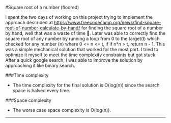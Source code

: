 #Square root of a number (floored)

I spent the two days of working on this project trying to implement the approach described at https://www.freecodecamp.org/news/find-square-root-of-number-calculate-by-hand/ for 
finding the square root of a number by hand, well that was a waste of time 🙂. Later was able to correctly find the square root of any number by running a loop from 0 to the target(t) which checked for
any number (n) where 0 <= n <= t, if if n*n > t, return n - 1. This was a simple mechanical solution that worked for the most part. I tried to optimize it myself to meet the time complexity constraints
but got stuck. After a quick google search, I was able to improve the solution by approaching it like binary search.


###Time complexity
- The time complexity for the final solution is O(log(n)) since the search space is halved every time.

###Space complexity
- The worse case space complexity is O(log(n)).
---